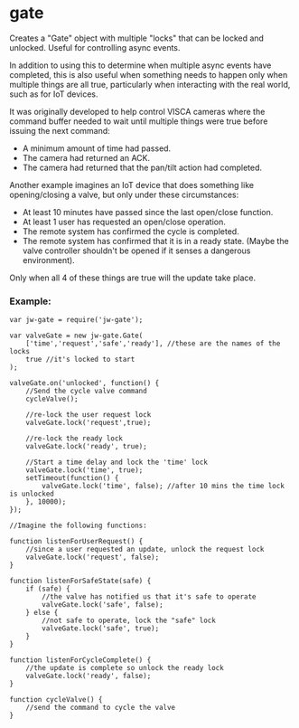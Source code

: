 # gate
Creates a "Gate" object with multiple "locks" that can be locked and unlocked. Useful for controlling async events.

In addition to using this to determine when multiple async events have completed, this is also useful when something needs to happen only when multiple things are all true, particularly when interacting with the real world, such as for IoT devices.

It was originally developed to help control VISCA cameras where the command buffer needed to wait until multiple things were true before issuing the next command:
- A minimum amount of time had passed. 
- The camera had returned an ACK.
- The camera had returned that the pan/tilt action had completed.

Another example imagines an IoT device that does something like opening/closing a valve, but only under these circumstances:
- At least 10 minutes have passed since the last open/close function.
- At least 1 user has requested an open/close operation.
- The remote system has confirmed the cycle is completed.
- The remote system has confirmed that it is in a ready state. (Maybe the valve controller shouldn't be opened if it senses a dangerous environment).

Only when all 4 of these things are true will the update take place.

### Example:
```
var jw-gate = require('jw-gate');

var valveGate = new jw-gate.Gate(
    ['time','request','safe','ready'], //these are the names of the locks
    true //it's locked to start
); 

valveGate.on('unlocked', function() {
    //Send the cycle valve command
    cycleValve();

    //re-lock the user request lock
    valveGate.lock('request',true);

    //re-lock the ready lock
    valveGate.lock('ready', true);

    //Start a time delay and lock the 'time' lock
    valveGate.lock('time', true);
    setTimeout(function() {
        valveGate.lock('time', false); //after 10 mins the time lock is unlocked
    }, 10000);
});

//Imagine the following functions:

function listenForUserRequest() {
    //since a user requested an update, unlock the request lock
    valveGate.lock('request', false); 
}

function listenForSafeState(safe) {
    if (safe) {
        //the valve has notified us that it's safe to operate
        valveGate.lock('safe', false); 
    } else {
        //not safe to operate, lock the "safe" lock
        valveGate.lock('safe', true); 
    }
}

function listenForCycleComplete() {
    //the update is complete so unlock the ready lock    
    valveGate.lock('ready', false); 
}

function cycleValve() {
    //send the command to cycle the valve
}
```





